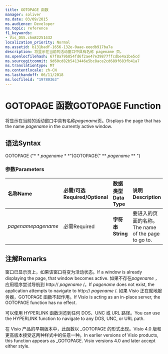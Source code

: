 ```yaml
---
title: GOTOPAGE 函数
manager: soliver
ms.date: 03/09/2015
ms.audience: Developer
ms.topic: reference
f1_keywords:
- Vis_DSS.chm82251432
localization_priority: Normal
ms.assetid: b131badf-1656-132e-0aae-eeedb917ba7a
description: 将显示在当前的活动窗口中具有名称 pagename 页。
ms.openlocfilehash: 67f8a79b854fd6f2ae47e39877ffcdbe4a1be5cd
ms.sourcegitcommit: 9d60cd82b5413446e5bc8ace2cd689f683fb41a7
ms.translationtype: MT
ms.contentlocale: zh-CN
ms.lasthandoff: 06/11/2018
ms.locfileid: "19780363"
---
```

# <a name="gotopage-function"></a><span data-ttu-id="ad3e9-103">GOTOPAGE 函数</span><span class="sxs-lookup"><span data-stu-id="ad3e9-103">GOTOPAGE Function</span></span>

<span data-ttu-id="ad3e9-104">将显示在当前的活动窗口中具有名称*pagename*页。</span><span class="sxs-lookup"><span data-stu-id="ad3e9-104">Displays the page that has the name  *pagename*  in the currently active window.</span></span> 
  
## <a name="syntax"></a><span data-ttu-id="ad3e9-105">语法</span><span class="sxs-lookup"><span data-stu-id="ad3e9-105">Syntax</span></span>

<span data-ttu-id="ad3e9-106">GOTOPAGE ("* * *pagename* * *")</span><span class="sxs-lookup"><span data-stu-id="ad3e9-106">GOTOPAGE(" ** *pagename* ** ")</span></span> 
  
### <a name="parameters"></a><span data-ttu-id="ad3e9-107">参数</span><span class="sxs-lookup"><span data-stu-id="ad3e9-107">Parameters</span></span>

|<span data-ttu-id="ad3e9-108">**名称**</span><span class="sxs-lookup"><span data-stu-id="ad3e9-108">**Name**</span></span>|<span data-ttu-id="ad3e9-109">**必需/可选**</span><span class="sxs-lookup"><span data-stu-id="ad3e9-109">**Required/Optional**</span></span>|<span data-ttu-id="ad3e9-110">**数据类型**</span><span class="sxs-lookup"><span data-stu-id="ad3e9-110">**Data Type**</span></span>|<span data-ttu-id="ad3e9-111">**说明**</span><span class="sxs-lookup"><span data-stu-id="ad3e9-111">**Description**</span></span>|
|:-----|:-----|:-----|:-----|
| <span data-ttu-id="ad3e9-112">_pagename_</span><span class="sxs-lookup"><span data-stu-id="ad3e9-112">_pagename_</span></span> <br/> |<span data-ttu-id="ad3e9-113">必需</span><span class="sxs-lookup"><span data-stu-id="ad3e9-113">Required</span></span>  <br/> |<span data-ttu-id="ad3e9-114">**字符串**</span><span class="sxs-lookup"><span data-stu-id="ad3e9-114">**String**</span></span> <br/> |<span data-ttu-id="ad3e9-115">要进入的页面的名称。</span><span class="sxs-lookup"><span data-stu-id="ad3e9-115">The name of the page to go to.</span></span>  <br/> |
   
## <a name="remarks"></a><span data-ttu-id="ad3e9-116">注解</span><span class="sxs-lookup"><span data-stu-id="ad3e9-116">Remarks</span></span>

<span data-ttu-id="ad3e9-117">窗口已显示页上，如果该窗口将变为活动状态。</span><span class="sxs-lookup"><span data-stu-id="ad3e9-117">If a window is already displaying the page, that window becomes active.</span></span> <span data-ttu-id="ad3e9-118">如果不存在*pagename* ，应用程序尝试导航到 http:// *pagename* /。</span><span class="sxs-lookup"><span data-stu-id="ad3e9-118">If  *pagename*  does not exist, the application attempts to navigate to http://  *pagename*  /.</span></span> <span data-ttu-id="ad3e9-119">如果 Visio 正在就地服务器，GOTOPAGE 函数不起作用。</span><span class="sxs-lookup"><span data-stu-id="ad3e9-119">If Visio is acting as an in-place server, the GOTOPAGE function has no effect.</span></span> 
  
<span data-ttu-id="ad3e9-120">可以使用 HYPERLINK 函数浏览到任何 DOS、UNC 或 URL 路径。</span><span class="sxs-lookup"><span data-stu-id="ad3e9-120">You can use the HYPERLINK function to navigate to any DOS, UNC, or URL path.</span></span> 
  
<span data-ttu-id="ad3e9-p102">在 Visio 产品的早期版本中，此函数以 _GOTOPAGE 的形式出现。Visio 4.0 版和更高版本接受这两种样式中的任意一种。</span><span class="sxs-lookup"><span data-stu-id="ad3e9-p102">In earlier versions of Visio products, this function appears as _GOTOPAGE. Visio versions 4.0 and later accept either style.</span></span> 
  

